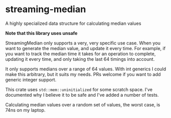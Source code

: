 # streaming-median
A highly specialized data structure for calculating median values 

**Note that this library uses unsafe**

StreamingMedian only supports a very, very specific use case. When you want to
generate the median value, and update it every time. For example, if you want to
track the median time it takes for an operation to complete, updating it every time,
and only taking the last 64 timings into account.

It only supports medians over a range of 64 values. With int generics I could
make this arbitrary, but it suits my needs. PRs welcome if you want to add
generic integer support.

This crate uses `std::mem::uninitialized` for some scratch space. I've documented
why I believe it to be safe and I've added a number of tests.

Calculating median values over a random set of values, the worst case, is 74ns
on my laptop.
